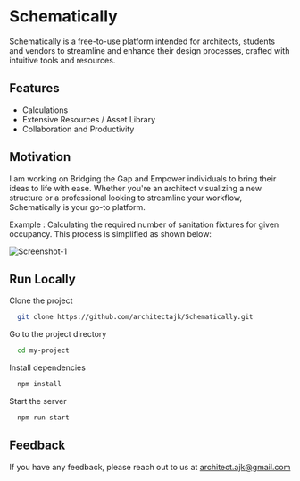 # Schematically

Schematically is a free-to-use platform intended for architects, students and vendors to streamline and enhance their design processes, crafted with intuitive tools and resources.

## Features

- Calculations
- Extensive Resources / Asset Library
- Collaboration and Productivity

## Motivation

I am working on Bridging the Gap and Empower individuals to bring their ideas to life with ease. Whether you're an architect visualizing a new structure or a professional looking to streamline your workflow, Schematically is your go-to platform.

Example : Calculating the required number of sanitation fixtures for given occupancy. This process is simplified as shown below:

![Screenshot-1](https://github.com/architectajk/Schematically/assets/144530806/4211a541-68f0-417f-a84b-2ef02b5fe133)

## Run Locally

Clone the project

```bash
  git clone https://github.com/architectajk/Schematically.git
```

Go to the project directory

```bash
  cd my-project
```

Install dependencies

```bash
  npm install
```

Start the server

```bash
  npm run start
```

## Feedback

If you have any feedback, please reach out to us at architect.ajk@gmail.com
